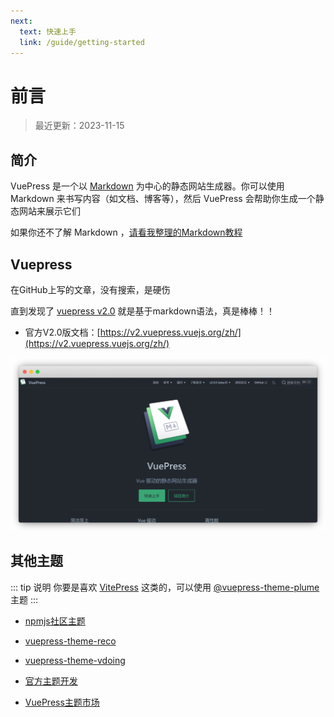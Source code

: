 ```yaml
---
next:
  text: 快速上手
  link: /guide/getting-started
---
```


# 前言

> 最近更新：2023-11-15



## 简介

VuePress 是一个以 [Markdown](https://zh.wikipedia.org/wiki/Markdown) 为中心的静态网站生成器。你可以使用 Markdown 来书写内容（如文档、博客等），然后 VuePress 会帮助你生成一个静态网站来展示它们


如果你还不了解 Markdown ，[请看我整理的Markdown教程](https://yiov.top/daily/markdown/)



## Vuepress <Badge type="warning" text="v2.0" vertical="top" />


在GitHub上写的文章，没有搜索，是硬伤


直到发现了 [vuepress v2.0](https://github.com/vuepress/vuepress-next) 就是基于markdown语法，真是棒棒！！


* 官方V2.0版文档：[https://v2.vuepress.vuejs.org/zh/](https://v2.vuepress.vuejs.org/zh/)


![](./vuepress-01.png)



## 其他主题

::: tip 说明
你要是喜欢 [VitePress](https://vitepress.dev/) 这类的，可以使用 [@vuepress-theme-plume](https://pengzhanbo.cn/note/vuepress-theme-plume/) 主题
:::

* [npmjs社区主题](https://www.npmjs.com/search?q=keywords:vuepress-theme)

* [vuepress-theme-reco](http://v2.vuepress-reco.recoluan.com/)

* [vuepress-theme-vdoing](https://doc.xugaoyi.com/)

* [官方主题开发](https://v2.vuepress.vuejs.org/zh/advanced/theme.html)

* [VuePress主题市场](https://marketplace.vuejs.press/zh/themes/)

